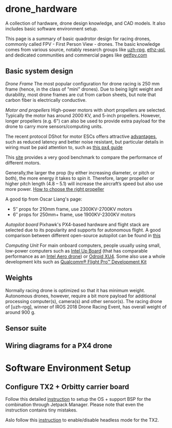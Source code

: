 # drone_hardware
A collection of hardware, drone design knowledge, and CAD models. It also includes basic software environment setup.

This page is a summary of basic quadrotor design for racing drones, commonly called FPV - First Person View - drones. The basic knowledge comes from various source, notably research groups like [uzh-rpg](https://github.com/uzh-rpg/rpg_quadrotor_control/wiki/RPG-Quadrotor-Setup), [ethz-asl](https://github.com/ethz-asl/mav_tools_public/wiki/Basic-MAV-Hardware), and dedicated communities and commercial pages like [getfpv.com](https://www.getfpv.com/learn/new-to-fpv-beginner/)

## Basic system design

*Drone Frame*
The most popular configuration for drone racing is 250 mm frame (hence, in the class of "mini" drones). Due to being light weight and durability, most drone frames are cut from carbon sheets, but note that carbon fiber is electrically conductive.

*Motor and propellers*
High-power motors with short propellers are selected. Typically the motor has around 2000 KV, and 5-inch propellers. However, longer propellers (e.g. 6") can also be used to provide extra payload for the drone to carry more sensors/computing units.

The recent protocol DShot for motor ESCs offers attractive [advantages](https://docs.px4.io/master/en/peripherals/dshot.html), such as reduced latency and better noise resistant, but particular details in wiring must be paid attention to, such as [this px4 guide](https://docs.px4.io/v1.9.0/en/assembly/quick_start_pixhawk4.html)

This [site](https://www.miniquadtestbench.com/motors/) provides a very good benchmark to compare the performance of different motors.

Generally,the larger the prop (by either increasing diameter, or pitch or both), the more energy it takes to spin it. Therefore, larger propeller or higher pitch length (4.8 – 5.1) will increase the aircraft’s speed but also use more power. [How to choose the right propeller](https://oscarliang.com/choose-propellers-mini-quad/)

A good tip from Oscar Liang's page:

- 5″ props for 210mm frame, use 2300KV-2700KV motors
- 6″ props for 250mm+ frame, use 1900KV-2300KV motors

*Autopilot board*
Pixhawk's PX4-based hardware and flight stack are selected due to its popularity and supports for autonomous flight. A good comparison between different open-source autopilot can be found in [this](https://dojofordrones.com/open-source-drone/)


*Computing Unit*
For main onboard computers, people usually using small, low-power computers such as [Intel Up Board](https://up-board.org/) (that has comparable performance as an [Intel Aero drone](https://click.intel.com/intel-aero-ready-to-fly-drone-2901.html)) or [Odroid XU4](https://www.hardkernel.com/shop/odroid-xu4-special-price/). Some also use a whole development kits such as [Qualcomm® Flight Pro™ Development Kit](https://www.intrinsyc.com/qualcomm-flight-pro-development-kit/)

## Weights

Normally racing drone is optimized so that it has minimum weight. Autonomous drones, however, require a bit more payload for additional processing computer(s), camera(s) and other sensor(s). The racing drone of [uzh-rpg], winner of IROS 2018 Drone Racing Event, has overall weight of around 900 g.

## Sensor suite


## Wiring diagrams for a PX4 drone

# Software Environment Setup

## Configure TX2 + Orbitty carrier board

Follow this detailed [instruction](https://magiccvs.byu.edu/wiki/#!computers/jetson.md) to setup the OS + support BSP for the combination through Jetpack Manager. Please note that even the instruction contains tiny mistakes.

Aslo follow this [instruction](https://magiccvs.byu.edu/wiki/#!computers/headless.md) to enable/disable headless mode for the TX2.